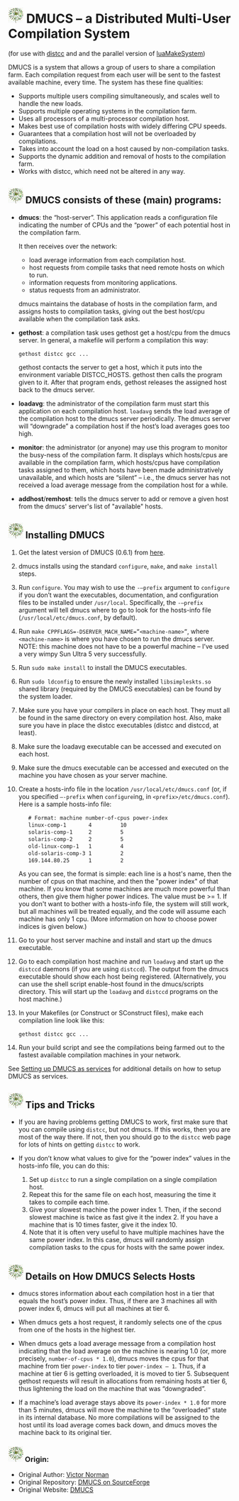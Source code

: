 
# ![DMUCS](images/dmucs-logo-small.gif) DMUCS – a Distributed Multi-User Compilation System

(for use with [distcc](https://distcc.github.io/) and and the parallel 
version of [luaMakeSystem](https://github.com/stephengaito/luaMakeSystem))

DMUCS is a system that allows a group of users to share a compilation farm. Each
compilation request from each user will be sent to the fastest 
available machine, every time.  The system has these fine qualities:

* Supports multiple users compiling simultaneously, and scales well to 
  handle the new loads.
* Supports multiple operating systems in the compilation farm.
* Uses all processors of a multi-processor compilation host.
* Makes best use of compilation hosts with widely differing CPU speeds.
* Guarantees that a compilation host will not be overloaded by compilations.
* Takes into account the load on a host caused by non-compilation tasks.
* Supports the dynamic addition and removal of hosts to the compilation farm.
* Works with distcc, which need not be altered in any way.

## ![DMUCS](images/dmucs-logo-small.gif) DMUCS consists of these (main) programs:

*   **dmucs**: the “host-server”.  This application reads a configuration 
    file indicating the number of CPUs and the “power” of each potential 
    host in the compilation farm.

    It then receives over the network:
      * load average information from each compilation host.
      * host requests from compile tasks that need remote hosts on which to run.
      * information requests from monitoring applications.
      * status requests from an administrator.

    dmucs maintains the database of hosts in the compilation farm, and 
    assigns hosts to compilation tasks, giving out the best host/cpu 
    available when the compilation task asks.

*   **gethost**: a compilation task uses gethost get a host/cpu from the 
    dmucs server.  In general, a makefile will perform a compilation this 
    way:

        gethost distcc gcc ...

    gethost contacts the server to get a host, which it puts into the 
    environment variable DISTCC_HOSTS.  gethost then calls the program 
    given to it.  After that program ends, gethost releases the assigned 
    host back to the dmucs server.

*   **loadavg**: the administrator of the compilation farm must start this 
    application on each compilation host.  `loadavg` sends the load average of 
    the compilation host to the dmucs server periodically.  The dmucs server 
    will “downgrade” a compilation host if the host’s load averages goes too 
    high.

*   **monitor**: the administrator (or anyone) may use this program to 
    monitor the busy-ness of the compilation farm.  It displays which 
    hosts/cpus are available in the compilation farm, which hosts/cpus have 
    compilation tasks assigned to them, which hosts have been made 
    administratively unavailable, and which hosts are “silent” – i.e., the 
    dmucs server has not received a load average message from the compilation 
    host for a while.

*   **addhost**/**remhost**: tells the dmucs server to add or remove a given 
    host from the dmucs' server's list of "available" hosts.

## ![DMUCS](images/dmucs-logo-small.gif) Installing DMUCS

1. Get the latest version of DMUCS (0.6.1) from 
   [here](https://github.com/stephengaito/dmucs).

2. dmucs installs using the standard `configure`, `make`, and `make install` 
   steps.

3. Run `configure`. You may wish to use the `-–prefix` argument to `configure`
   if you don’t want the executables, documentation, and configuration files
   to be installed under `/usr/local`.  Specifically, the `-–prefix`
   argument will tell dmucs where to go to look for the hosts-info file
   (`/usr/local/etc/dmucs.conf`, by default).

4. Run `make CPPFLAGS=-DSERVER_MACH_NAME=”<machine-name>”`, where 
   `<machine-name>` is where you have chosen to run the dmucs server.  NOTE: 
   this machine does not have to be a powerful machine – I’ve used a very 
   wimpy Sun Ultra 5 very successfully.

5. Run `sudo make install` to install the DMUCS executables.

6. Run `sudo ldconfig` to ensure the newly installed `libsimpleskts.so` 
   shared library (required by the DMUCS executables) can be found by the 
   system loader.

7. Make sure you have your compilers in place on each host.  They must all 
   be found in the same directory on every compilation host.  Also, make 
   sure you have in place the distcc executables (distcc and distccd, at 
   least).

8. Make sure the loadavg executable can be accessed and executed on each 
   host.

9. Make sure the dmucs executable can be accessed and executed on the 
   machine you have chosen as your server machine.

10.  Create a hosts-info file in the location
     `/usr/local/etc/dmucs.conf` (or, if you specified `–-prefix`
     when `configure`ing, in `<prefix>/etc/dmucs.conf`).  Here is a
     sample hosts-info file:

     ```
        # Format: machine number-of-cpus power-index
        linux-comp-1       4         10
        solaris-comp-1     2         5
        solaris-comp-2     2         5
        old-linux-comp-1   1         4
        old-solaris-comp-3 1         2
        169.144.80.25      1         2
     ```

     As you can see, the format is simple: each line is a host's name, then
     the number of cpus on that machine, and then the "power index" of that
     machine.  If you know that some machines are much more powerful than
     others, then give them higher power indices.  The value must be >= 1.
     If you don't want to bother with a hosts-info file, the system will
     still work, but all machines will be treated equally, and the code 
     will assume each machine has only 1 cpu.  (More information on how to 
     choose power indices is given below.)

11. Go to your host server machine and install and start up the dmucs 
    executable.
 
12. Go to each compilation host machine and run `loadavg` and start up the 
   `distccd` daemons (if you are using `distccd`).  The output from the 
   dmucs executable should show each host being registered.  (Alternatively, 
   you can use the shell script enable-host found in the dmucs/scripts 
   directory.  This will start up the `loadavg` and `distccd` programs on 
   the host machine.)

13. In your Makefiles (or Construct or SConstruct files), make each 
    compilation line look like this:

        gethost distcc gcc ...

14. Run your build script and see the compilations being farmed out to the 
    fastest available compilation machines in your network.

See [Setting up DMUCS as services](systemd/Readme.md) for additional 
details on how to setup DMUCS as services.

## ![DMUCS](images/dmucs-logo-small.gif) Tips and Tricks

* If you are having problems getting DMUCS to work, first make sure that 
  you can compile using `distcc`, but not dmucs.  If this works, then you 
  are most of the way there.  If not, then you should go to the `distcc` 
  web page for lots of hints on getting `distcc` to work.

* If you don’t know what values to give for the “power index” values in the 
  hosts-info file, you can do this:

    1. Set up `distcc` to run a single compilation on a single compilation
       host.
    2. Repeat this for the same file on each host, measuring the time it 
       takes to compile each time.
    3. Give your slowest machine the power index 1.  Then, if the second 
       slowest machine is twice as fast give it the index 2.  If you have a 
       machine that is 10 times faster, give it the index 10.
    4. Note that it is often very useful to have multiple machines have the 
       same power index.  In this case, dmucs will randomly assign 
       compilation tasks to the cpus for hosts with the same power index.
 
## ![DMUCS](images/dmucs-logo-small.gif) Details on How DMUCS Selects Hosts

* dmucs stores information about each compilation host in a tier that 
  equals the host’s power index.  Thus, if there are 3 machines all with 
  power index 6, dmucs will put all machines at tier 6.
 
* When dmucs gets a host request, it randomly selects one of the cpus from 
  one of the hosts in the highest tier.

* When dmucs gets a load average message from a compilation host indicating 
  that the load average on the machine is nearing 1.0 (or, more precisely, 
  `number-of-cpus * 1.0`), dmucs moves the cpus for that machine from tier 
  `power-index` to tier `power-index – 1`.  Thus, if a machine at tier 6 is 
  getting overloaded, it is moved to tier 5.  Subsequent gethost requests 
  will result in allocations from remaining hosts at tier 6, thus lightening 
  the load on the machine that was “downgraded”.
 
* If a machine’s load average stays above its `power-index * 1.0` for more 
  than 5 minutes, dmucs will move the machine to the “overloaded” state in 
  its internal database.  No more compilations will be assigned to the host 
  until its load average comes back down, and dmucs moves the machine back to 
  its original tier.

### ![DMUCS](images/dmucs-logo-small.gif) Origin:
 
* Original Author: [Victor 
  Norman](https://sourceforge.net/u/userid-1399635/)
* Original Repository: [DMUCS on 
  SourceForge](https://sourceforge.net/projects/dmucs/)
* Original Website: [DMUCS](http://dmucs.sourceforge.net/)
